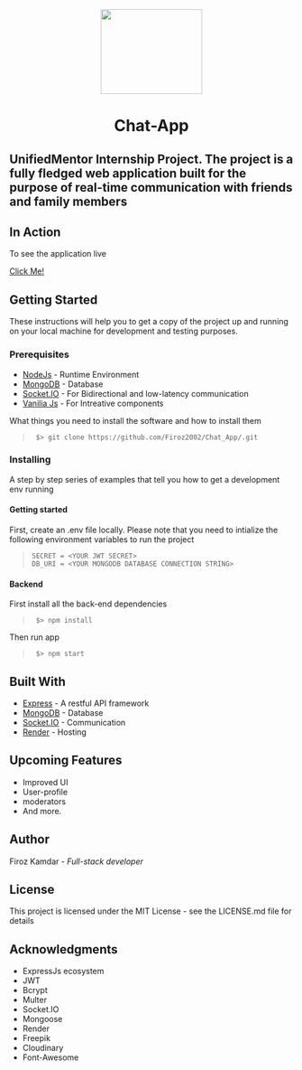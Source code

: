 <div align="center">
  <img src="https://res.cloudinary.com/dhlsmeyw1/image/upload/v1718536082/chat_5002851_dnfurw.png" width="180px" height="150px">
  <h1>Chat-App</h1>
</div>

<div>
  <h2>UnifiedMentor Internship Project. The project is a fully fledged web application built for the purpose of real-time communication with friends and family members</h2>
</div>

<div>
  <h2>In Action</h2>
  <p>To see the application live</p>
  <a href="chat-app-45vt.onrender.com">Click Me!</a>
</div>
<div>
  <h2>Getting Started</h2>
  <p>These instructions will help you to get a copy of the project up and running on your local machine for development and testing purposes.</p>
  <div>
    <h3>Prerequisites</h3>
    <ul>
      <li><a href="nodejs.org/en/">NodeJs</a> - Runtime Environment</li>
      <li><a href="https://www.mongodb.com">MongoDB</a> - Database</li>
      <li><a href="https://socket.io/">Socket.IO</a> - For Bidirectional and low-latency communication </li>
      <li><a href="https://developer.mozilla.org/en-US/docs/Web/JavaScript">Vanilia Js</a> - For Intreative components</li>
    </ul>
    <p>What things you need to install the software and how to install them</p>
   <blockquote>

  ```
   $> git clone https://github.com/Firoz2002/Chat_App/.git
  ```
  
  </blockquote>
    <h3>Installing</h3>
    <p>A step by step series of examples that tell you how to get a development env running</p>
    <h4>Getting started</h4>
    <p>
      First, create an .env file locally.
      Please note that you need to intialize the following environment variables to run the project
    </p>
    <blockquote>

  ```
  SECRET = <YOUR JWT SECRET>
  DB_URI = <YOUR MONGODB DATABASE CONNECTION STRING>
  ```
  
  </blockquote>
    <h4>Backend</h4>
    <p>First install all the back-end dependencies</p>
    <blockquote>

  ```
   $> npm install
  ```
  
  </blockquote>
  <p>Then run app</p>
  <blockquote>

  ```
   $> npm start
  ```
  
  </blockquote>
  </div>
</div>

<div>
  <h2>Built With</h2>
  <ul>
    <li><a href="https://expressjs.com/">Express</a> -  A restful API framework </li>
    <li><a href="https://firebase.google.com/">MongoDB</a> -  Database </li>
    <li><a href="https://socket.io/">Socket.IO</a> - Communication </li>
    <li><a href="https://render.com/">Render</a> - Hosting </li>
  </ul>
</div>

<div>
  <h2>Upcoming Features</h2>
  <ul>
    <li>Improved UI</li>
    <li>User-profile</li>
    <li>moderators</li>
    <li>And more.</li>
  </ul>
</div>

<div>
  <h2>Author</h2>
  <p>Firoz Kamdar - <i>Full-stack developer</i></p>
</div>

<div>
  <h2>License</h2>
  <p>This project is licensed under the MIT License - see the LICENSE.md file for details</p>
</div>

<div>
  <h2>Acknowledgments</h2>
  <ul>
    <li> ExpressJs ecosystem </li>
    <li> JWT </li>
    <li> Bcrypt </li>
    <li> Multer </li>
    <li> Socket.IO </li>
    <li> Mongoose </li>
    <li> Render </li>
    <li> Freepik </li>
    <li> Cloudinary </li>
    <li> Font-Awesome </li>
  </ul>
</div>
